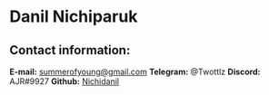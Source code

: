 # Danil Nichiparuk
## Contact information:
**E-mail:** summerofyoung@gmail.com
**Telegram:** @Twottlz
**Discord:** AJR#9927
**Github:** [Nichidanil](https://github.com/Nichidanil)
